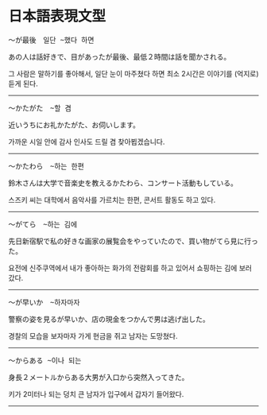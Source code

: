 日本語表現文型
==

<pre>
〜が最後　일단 ~했다 하면
</pre>

あの人は話好きで、目があったが最後、最低２時間は話を聞かされる。

그 사람은 말하기를 좋아해서, 일단 눈이 마주쳤다 하면 최소 2시간은 이야기를 (억지로) 듣게 된다.

---

<pre>
〜かたがた　~할 겸
</pre>

近いうちにお礼かたがた、お伺いします。

가까운 시일 안에 감사 인사도 드릴 겸 찾아뵙겠습니다.

---

<pre>
〜かたわら　~하는 한편
</pre>

鈴木さんは大学で音楽史を教えるかたわら、コンサート活動もしている。

스즈키 씨는 대학에서 음악사를 가르치는 한편, 콘서트 활동도 하고 있다.

---

<pre>
〜がてら　~하는 김에
</pre>

先日新宿駅で私の好きな画家の展覧会をやっていたので、買い物がてら見に行った。

요전에 신주쿠역에서 내가 좋아하는 화가의 전람회를 하고 있어서 쇼핑하는 김에 보러 갔다.

---

<pre>
〜が早いか　~하자마자
</pre>

警察の姿を見るが早いか、店の現金をつかんで男は逃げ出した。

경찰의 모습을 보자마자 가게 현금을 쥐고 남자는 도망쳤다.

---

<pre>
〜からある ~이나 되는
</pre>

身長２メートルからある大男が入口から突然入ってきた。

키가 2미터나 되는 덩치 큰 남자가 입구에서 갑자기 들어왔다.

---
